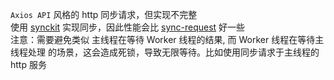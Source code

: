 `Axios API` 风格的 http 同步请求，但实现不完整  
使用 [synckit](https://github.com/un-ts/synckit) 实现同步，因此性能会比 [sync-request](https://github.com/ForbesLindesay/sync-request) 好一些  
注意：需要避免类似 主线程在等待 Worker 线程的结果, 而 Worker 线程在等待主线程处理 的场景，这会造成死锁，导致无限等待。比如使用同步请求于主线程的 http 服务
